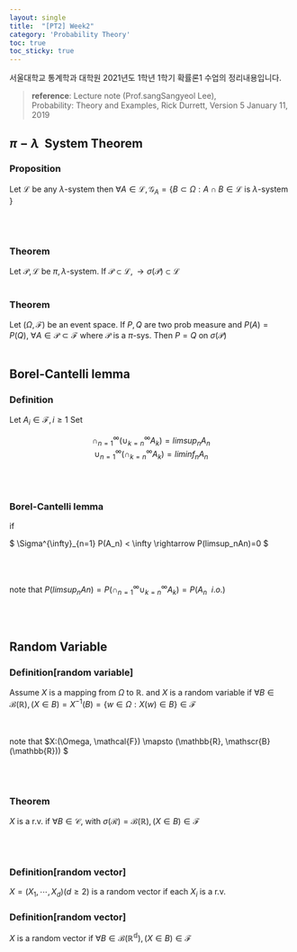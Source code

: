```yaml
---
layout: single
title:  "[PT2] Week2"
category: 'Probability Theory'
toc: true
toc_sticky: true
---
```



서울대학교 통계학과 대학원 2021년도 1학년 1학기 확률론1 수업의 정리내용입니다. <br/>
> **reference**: Lecture note (Prof.sangSangyeol Lee),<br/> Probability: Theory and Examples, Rick Durrett, Version 5 January 11, 2019

## $\pi - \lambda~$ System Theorem

### $\textbf{Proposition}$ 
Let $\mathscr{L}$ be any $\lambda$-system then $\forall A \in \mathscr{L}, \mathcal{G}_A = \lbrace B \subset \Omega: A\cap B \in \mathscr{L}$ is $\lambda$-system $\rbrace$

<br/><br/>

### $\textbf{Theorem}$ 
Let $\mathscr{P},\mathscr{L}$ be $\pi, \lambda$-system.
If $\mathscr{P}\subset \mathscr{L}, \rightarrow \sigma(\mathscr{P}) \subset \mathscr{L}$
<br/><br/>

### $\textbf{Theorem}$ 
Let $(\Omega, \mathcal{F})$ be an event space. If $P, Q$ are two prob measure and $P(A) = P(Q),~ \forall A \in \mathscr{P} \subset \mathcal{F}$ where $\mathscr{P}$ is a $\pi$-sys. Then $P=Q$ on $\sigma( \mathscr{P})$
<br/><br/>

## Borel-Cantelli lemma

### $\textbf{Definition}$ 
Let $A_i \in \mathcal{F}, i \geqslant 1$ Set <br/>

<center>

$\cap^{\infty}_{n=1}( \cup^{\infty}_{k=n}A_k) = limsup_n A_n$<br/> $\cup^{\infty}_{n=1}( \cap^{\infty}_{k=n}A_k) = liminf_n A_n$

</center>

<br/><br/>

### $\textbf{Borel-Cantelli lemma}$ 

if 

$ \Sigma^{\infty}_{n=1} P(A_n) < \infty \rightarrow P(limsup_nAn)=0 $

<br/><br/>

note that $P(limsup_nAn) = P(\cap^{\infty}_{n=1} \cup^{\infty}_{k=n}A_k) = P(A_n ~~ i.o.)$

<br/><br/>



## Random Variable

### $\textbf{Definition[random variable]}$ 
Assume $X$ is a mapping from $\Omega$ to $\mathbb{R}$. and $X$ is a random variable
if $\forall B \in \mathscr{B}(\mathbb{R}), (X \in B) = X^{-1}(B) = \lbrace w \in \Omega : X(w) \in B \rbrace \in \mathcal{F}$


<br/><br/> note that $X:(\Omega, \mathcal{F}) \mapsto (\mathbb{R}, \mathscr{B}(\mathbb{R})) $ 


<br/><br/>

### $\textbf{Theorem}$ 
$X$ is a r.v. if $\forall B \in \mathscr{C},$ with $\sigma(\mathscr{R}) = \mathscr{B}(\mathbb{R}), (X \in B)\in \mathcal{F}$

<br/><br/>

### $\textbf{Definition[random vector]}$ 
$X = (X_1, \cdots, X_d)(d \geqslant 2)$ is a random vector if each $X_i$ is a r.v.

### $\textbf{Definition[random vector]}$ 
$X$ is a random vector if $\forall B \in \mathscr{B}(\mathbb{R^d}), (X \in B) \in \mathcal{F}$